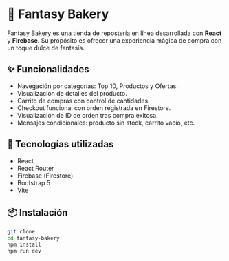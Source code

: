 # 🧁 Fantasy Bakery

Fantasy Bakery es una tienda de repostería en línea desarrollada con **React** y **Firebase**. Su propósito es ofrecer una experiencia mágica de compra con un toque dulce de fantasía.

## ✨ Funcionalidades

- Navegación por categorías: Top 10, Productos y Ofertas.
- Visualización de detalles del producto.
- Carrito de compras con control de cantidades.
- Checkout funcional con orden registrada en Firestore.
- Visualización de ID de orden tras compra exitosa.
- Mensajes condicionales: producto sin stock, carrito vacío, etc.

## 🔧 Tecnologías utilizadas

- React
- React Router
- Firebase (Firestore)
- Bootstrap 5
- Vite

## 📦 Instalación

```bash
git clone 
cd fantasy-bakery
npm install
npm run dev
